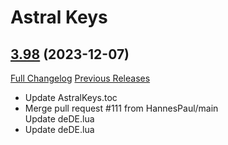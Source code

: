 # Astral Keys

## [3.98](https://github.com/astralguild/AstralKeys/tree/3.98) (2023-12-07)
[Full Changelog](https://github.com/astralguild/AstralKeys/compare/3.97...3.98) [Previous Releases](https://github.com/astralguild/AstralKeys/releases)

- Update AstralKeys.toc  
- Merge pull request #111 from HannesPaul/main  
    Update deDE.lua  
- Update deDE.lua  